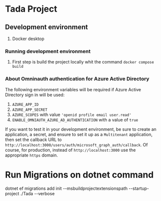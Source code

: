 # Tada Project

## Development environment
1. Docker desktop

### Running development environment
1. First step is build the project locally whit the command  `docker compose build`

### About Omninauth authentication for Azure Active Directory

The following environment variables will be required if Azure Active Directory sign in will be used:

1. `AZURE_APP_ID`
2. `AZURE_APP_SECRET`
3. `AZURE_SCOPES` with value `'openid profile email user.read'`
4. `ENABLE_OMNIAUTH_AZURE_AD_AUTHENTICATION` with a value of `true`

If you want to test it in your development environment, be sure to create an application, a secret, and ensure to set it up as a `Multitenant` application, then set the callback URL to `http://localhost:3000/users/auth/microsoft_graph_auth/callback`. Of course, for production, instead of `http://localhost:3000` use the appropriate `https` domain.



# Run Migrations on dotnet command

dotnet ef migrations add init --msbuildprojectextensionspath --startup-project ./Tada --verbose
